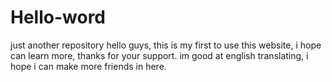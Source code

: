 # Hello-word
just another repository
hello guys, this is my first to use this website, i hope can learn more, thanks for your support.
im good at english translating, i hope i can make more friends in here.
